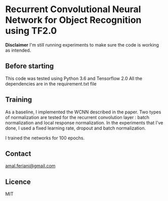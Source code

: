 # Recurrent Convolutional Neural Network for Object Recognition using TF2.0

**Disclaimer**
I'm still running experiments to make sure the code is working as intended.

## Before starting
This code was tested using Python 3.6 and Tensorflow 2.0
All the dependencies are in the requirement.txt file

## Training
As a baseline, I implemented the WCNN described in the paper.
Two types of normalization are tested for the recurrent convolution layer
: batch normalization and local response normalization.
In the experiments that I've done, I used a fixed learning rate, dropout and
batch normalization.

I trained the networks for 100 epochs.

## Contact
amal.feriani@gmail.com

## Licence
MIT



